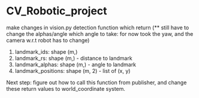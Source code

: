 # CV_Robotic_project

make changes in vision.py detection function which return (** still have to change the alphas/angle which angle to take: for now took the yaw, and the camera w.r.t robot has to change)

1) landmark_ids: shape (m,)
2) landmark_rs: shape (m,) - distance to landmark
3) landmark_alphas: shape (m,) - angle to landmark
4) landmark_positions: shape (m, 2) - list of (x, y)

Next step: figure out how to call this function from publisher, and change these return values to world_coordinate system. 
